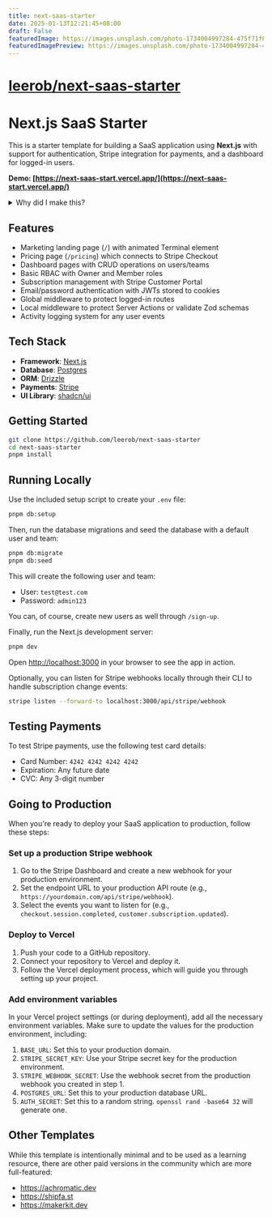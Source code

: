 ```yaml
---
title: next-saas-starter
date: 2025-01-13T12:21:45+08:00
draft: False
featuredImage: https://images.unsplash.com/photo-1734004997284-475f71f8e161?ixid=M3w0NjAwMjJ8MHwxfHJhbmRvbXx8fHx8fHx8fDE3MzY3NDIwMTR8&ixlib=rb-4.0.3
featuredImagePreview: https://images.unsplash.com/photo-1734004997284-475f71f8e161?ixid=M3w0NjAwMjJ8MHwxfHJhbmRvbXx8fHx8fHx8fDE3MzY3NDIwMTR8&ixlib=rb-4.0.3
---
```


# [leerob/next-saas-starter](https://github.com/leerob/next-saas-starter)

# Next.js SaaS Starter

This is a starter template for building a SaaS application using **Next.js** with support for authentication, Stripe integration for payments, and a dashboard for logged-in users.

**Demo: [https://next-saas-start.vercel.app/](https://next-saas-start.vercel.app/)**

<details>
  <summary>Why did I make this?</summary>
  
  In 2020, I made a course called "React 2025" which showed how to build a SaaS application with Next.js, Stripe, and other tools.

Well, it's almost 2025 and React 19 has brought so many amazing new features I didn't predict! This repo is a demonstration of the latest React and Next.js patterns. These patterns can drastically simplify some common tasks in building your SaaS, like building forms, talking to your database, and more.

For example, React now has built in hooks like `useActionState` to handle inline form errors and pending states. React Server Actions can replace a lot of boilerplate code needed to call an API Route from the client-side. And finally, the React `use` hook combined with Next.js makes it incredibly easy to build a powerful `useUser()` hook.

We're able to fetch the user from our Postgres database in the root layout, but _not_ await the `Promise`. Instead, we forward the `Promise` to a React context provider, where we can "unwrap" it and awaited the streamed in data. This means we can have the best of both worlds: easy code to fetch data from our database (e.g. `getUser()`) and a React hook we can use in Client Components (e.g. `useUser()`).

Fun fact: the majority of the UI for this application was built with [v0](https://v0.dev) 🤯 [More details here](https://x.com/leeerob/status/1835777934361084316) if you want to learn about this repo.

</details>

## Features

- Marketing landing page (`/`) with animated Terminal element
- Pricing page (`/pricing`) which connects to Stripe Checkout
- Dashboard pages with CRUD operations on users/teams
- Basic RBAC with Owner and Member roles
- Subscription management with Stripe Customer Portal
- Email/password authentication with JWTs stored to cookies
- Global middleware to protect logged-in routes
- Local middleware to protect Server Actions or validate Zod schemas
- Activity logging system for any user events

## Tech Stack

- **Framework**: [Next.js](https://nextjs.org/)
- **Database**: [Postgres](https://www.postgresql.org/)
- **ORM**: [Drizzle](https://orm.drizzle.team/)
- **Payments**: [Stripe](https://stripe.com/)
- **UI Library**: [shadcn/ui](https://ui.shadcn.com/)

## Getting Started

```bash
git clone https://github.com/leerob/next-saas-starter
cd next-saas-starter
pnpm install
```

## Running Locally

Use the included setup script to create your `.env` file:

```bash
pnpm db:setup
```

Then, run the database migrations and seed the database with a default user and team:

```bash
pnpm db:migrate
pnpm db:seed
```

This will create the following user and team:

- User: `test@test.com`
- Password: `admin123`

You can, of course, create new users as well through `/sign-up`.

Finally, run the Next.js development server:

```bash
pnpm dev
```

Open [http://localhost:3000](http://localhost:3000) in your browser to see the app in action.

Optionally, you can listen for Stripe webhooks locally through their CLI to handle subscription change events:

```bash
stripe listen --forward-to localhost:3000/api/stripe/webhook
```

## Testing Payments

To test Stripe payments, use the following test card details:

- Card Number: `4242 4242 4242 4242`
- Expiration: Any future date
- CVC: Any 3-digit number

## Going to Production

When you're ready to deploy your SaaS application to production, follow these steps:

### Set up a production Stripe webhook

1. Go to the Stripe Dashboard and create a new webhook for your production environment.
2. Set the endpoint URL to your production API route (e.g., `https://yourdomain.com/api/stripe/webhook`).
3. Select the events you want to listen for (e.g., `checkout.session.completed`, `customer.subscription.updated`).

### Deploy to Vercel

1. Push your code to a GitHub repository.
2. Connect your repository to Vercel and deploy it.
3. Follow the Vercel deployment process, which will guide you through setting up your project.

### Add environment variables

In your Vercel project settings (or during deployment), add all the necessary environment variables. Make sure to update the values for the production environment, including:

1. `BASE_URL`: Set this to your production domain.
2. `STRIPE_SECRET_KEY`: Use your Stripe secret key for the production environment.
3. `STRIPE_WEBHOOK_SECRET`: Use the webhook secret from the production webhook you created in step 1.
4. `POSTGRES_URL`: Set this to your production database URL.
5. `AUTH_SECRET`: Set this to a random string. `openssl rand -base64 32` will generate one.

## Other Templates

While this template is intentionally minimal and to be used as a learning resource, there are other paid versions in the community which are more full-featured:

- https://achromatic.dev
- https://shipfa.st
- https://makerkit.dev
